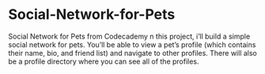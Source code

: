 # Social-Network-for-Pets
Social Network for Pets from Codecademy
n this project, i’ll build a simple social network for pets. You’ll be able to view a pet’s profile (which contains their name, bio, and friend list) and navigate to other profiles. There will also be a profile directory where you can see all of the profiles.

